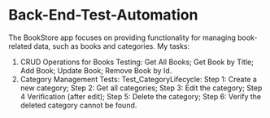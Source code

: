 # Back-End-Test-Automation
The BookStore app focuses on providing functionality for managing book-related data, such as books and categories. 
My tasks:
1.	CRUD Operations for Books Testing: Get All Books; Get Book by Title; Add Book; Update Book; Remove Book by Id.
2.	Category Management Tests: Test_CategoryLifecycle: Step 1: Create a new category; Step 2: Get all categories; Step 3: Edit the category; Step 4 Verification (after edit); Step 5: Delete the category; Step 6: Verify the deleted category cannot be found.
